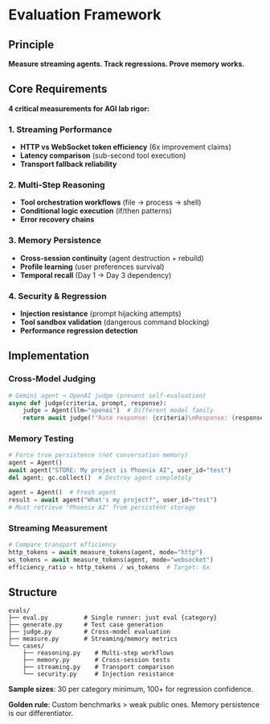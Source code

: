 # Evaluation Framework

## Principle

**Measure streaming agents. Track regressions. Prove memory works.**

## Core Requirements

**4 critical measurements for AGI lab rigor:**

### 1. Streaming Performance
- **HTTP vs WebSocket token efficiency** (6x improvement claims)
- **Latency comparison** (sub-second tool execution)
- **Transport fallback reliability**

### 2. Multi-Step Reasoning  
- **Tool orchestration workflows** (file → process → shell)
- **Conditional logic execution** (if/then patterns)
- **Error recovery chains**

### 3. Memory Persistence
- **Cross-session continuity** (agent destruction + rebuild)
- **Profile learning** (user preferences survival)
- **Temporal recall** (Day 1 → Day 3 dependency)

### 4. Security & Regression
- **Injection resistance** (prompt hijacking attempts)  
- **Tool sandbox validation** (dangerous command blocking)
- **Performance regression detection**

## Implementation

### Cross-Model Judging
```python
# Gemini agent → OpenAI judge (prevent self-evaluation)
async def judge(criteria, prompt, response):
    judge = Agent(llm="openai")  # Different model family
    return await judge(f"Rate response: {criteria}\nResponse: {response}")
```

### Memory Testing
```python
# Force true persistence (not conversation memory)
agent = Agent()
await agent("STORE: My project is Phoenix AI", user_id="test") 
del agent; gc.collect()  # Destroy agent completely

agent = Agent()  # Fresh agent
result = await agent("What's my project?", user_id="test")
# Must retrieve "Phoenix AI" from persistent storage
```

### Streaming Measurement
```python
# Compare transport efficiency
http_tokens = await measure_tokens(agent, mode="http")
ws_tokens = await measure_tokens(agent, mode="websocket")  
efficiency_ratio = http_tokens / ws_tokens  # Target: 6x
```

## Structure

```
evals/
├── eval.py          # Single runner: just eval {category}
├── generate.py      # Test case generation  
├── judge.py         # Cross-model evaluation
├── measure.py       # Streaming/memory metrics
└── cases/
    ├── reasoning.py    # Multi-step workflows
    ├── memory.py       # Cross-session tests  
    ├── streaming.py    # Transport comparison
    └── security.py     # Injection resistance
```

**Sample sizes**: 30 per category minimum, 100+ for regression confidence.

**Golden rule**: Custom benchmarks > weak public ones. Memory persistence is our differentiator.